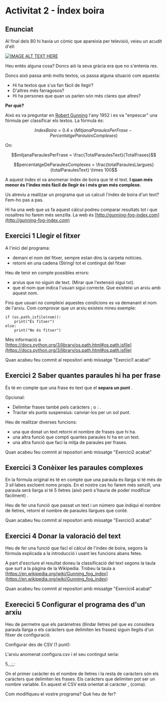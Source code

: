 # Activitat 2 - Índex boira

## Enunciat

Al final dels 80 hi havia un còmic que apareixia per televisió, veieu un acudit d'ell:

[![IMAGE ALT TEXT HERE](https://img.youtube.com/vi/NizRszTrPDo/0.jpg)](https://www.youtube.com/watch?v=NizRszTrPDo)

Heu entès alguna cosa? Doncs aiò la seva gràcia era que no s'entenia res.

Doncs això passa amb molts textos, us passa alguna situació com aquesta:

- Hi ha textos que s'us fan fàcil de llegir? 
- D'altres més farragosos? 
- Hi ha persones que quan us parlen són més clares que altres? 

**Per què?**

Això es va preguntar en [Robert Gunning](https://en.wikipedia.org/wiki/Gunning_fog_index) l'any 1952 i es va "enpescar" una fórmula per classificar els textos. La fórmula és:

$$IndexBoira = 0.4 \times (MitjanaParaulesPerFrase-PercentatgeParaulesComplexes)$$ 

On:

$$mitjanaParaulesPerFrase = \frac{TotalParaulesText}{TotalFrases}$$

$$percentatgeDeParaulesComplexes = \frac{totalParaulesLlargues}{totalParaulesText} \times 100$$

A aquest índex el va anomenar índex de boira que té el text. **I quan més menor és  l'índex més fàcil de llegir és i més gran més complexe.**

Us atreviu a realitzar un programa que us calculi l'índex de boira d'un text?
Fem-ho pas a pas.

Hi ha una web que us fa aquest càlcul podreu comparar resultats tot i que nosaltres ho farem més senzilla. La web és [http://gunning-fog-index.com](http://gunning-fog-index.com)

## Exercici 1 Llegir el fitxer 


A l'inici del programa:

- demani el nom del fitxer, sempre estan dins la carpeta notícies.
- retorni en una cadena (String) tot el contingut del fitxer

Heu de tenir en compte possibles errors:

- arxius que no siguin de text. (Mirar que l'extensió sigui txt).
- que el nom que indica l'usuari sigui correcte. Que existeixi un arxiu amb aquest nom.


Fins que usuari no compleixi aquestes condicions es va demanant el nom de l'arxiu.
Com comprovar que un arxiu existeix mireu exemple:
```python3=
if (os.path.isfile(nom)):
    print("És fitxer")
else:
    print("No és fitxer")
```
Més informació a [https://docs.python.org/3/library/os.path.html#os.path.isfile](https://docs.python.org/3/library/os.path.html#os.path.isfile)

Quan acabeu feu commit al repositori amb missatge "Exercici1 acabat"

## Exercici 2 Saber quantes paraules hi ha per frase

És té en compte que una frase és text que el **separa un punt** . 

Opcional:
- Delimitar frases també pels caràcters ;  o : . 
- Tractar els punts suspensius: canviar-los per un sol punt. 

Heu de realitzar diverses funcions:

- una que donat un text retorni el nombre de frases que hi ha. 
- una altra funció que compti quantes paraules hi ha en un text. 
- una altra funció que faci la mitja de paraules per frases. 

Quan acabeu feu commit al repositori amb missatge "Exercici2 acabat"

## Exercici 3 Conèixer les paraules complexes 

En la fórmula original és té en compte que una paraula és llarga si té més de 3 síl·labes excloent noms propis. En el nostre cas ho farem més senzill, una paraula serà llarga si té 5 lletres (això però s'hauria de poder modificar fàcilment) .

Heu de fer una funció que passat un text i un número que indiqui el nombre de lletres, retorni el nombre de paraules llargues que conté.

Quan acabeu feu commit al repositori amb missatge "Exercici3 acabat"

## Exercici 4 Donar la valoració del text 

Heu de fer una funció que faci el càlcul de l'index de boira, segons la fórmula explicada a la introducció i usant les funcions abans fetes. 

A part d'escriure el resultat doneu la classificació del text segons la taula que surt a la pàgina de la Wikipedia. 
Trobeu la taula a [https://en.wikipedia.org/wiki/Gunning_fog_index] (https://en.wikipedia.org/wiki/Gunning_fog_index)


Quan acabeu feu commit al repositori amb missatge "Exercici4 acabat"

## Exerecici 5 Configurar el programa des d'un arxiu 

Heu de permetre que els paràmetres (llindar lletres pel que es considera paraula llarga o els caràcters que delimiten les frases) siguin llegits d'un fitxer de configuració.

Configurar des de CSV (1 punt): 

L'arxiu anomenat configura.csv i el seu contingut seria:

5,.,;,:

On el primer caràcter és el nombre de lletres i la resta de caràcters són els caràcters que delimiten les frases. Els caràcters que delimiten pot ser un nombre variable. En aquest el CSV està orientat al caràcter ,  (coma).

Com modifiqueu el vostre programa? Què heu de fer?
